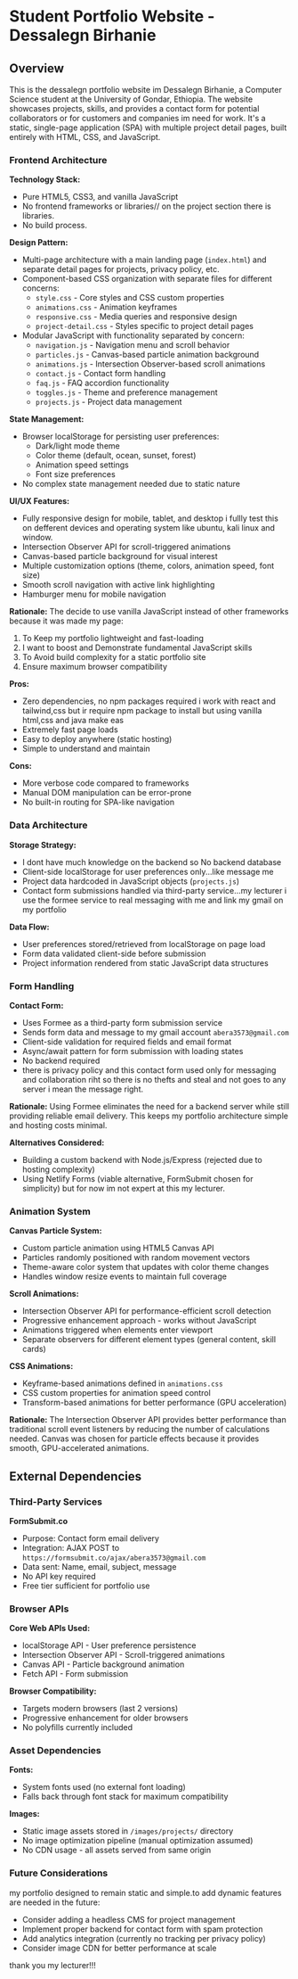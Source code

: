 # Student Portfolio Website - Dessalegn Birhanie

## Overview

This is the dessalegn portfolio website im Dessalegn Birhanie, a Computer Science student at the University of Gondar, Ethiopia. The website showcases projects, skills, and provides a contact form for potential collaborators or for customers and companies im need for work. It's a static, single-page application (SPA) with multiple project detail pages, built entirely with HTML, CSS, and JavaScript.



### Frontend Architecture

**Technology Stack:**
- Pure HTML5, CSS3, and vanilla JavaScript
- No frontend frameworks or libraries// on the project section  there is libraries.
- No build process.

**Design Pattern:**
- Multi-page architecture with a main landing page (`index.html`) and separate detail pages for projects, privacy policy, etc.
- Component-based CSS organization with separate files for different concerns:
  - `style.css` - Core styles and CSS custom properties
  - `animations.css` - Animation keyframes
  - `responsive.css` - Media queries and responsive design
  - `project-detail.css` - Styles specific to project detail pages
- Modular JavaScript with functionality separated by concern:
  - `navigation.js` - Navigation menu and scroll behavior
  - `particles.js` - Canvas-based particle animation background
  - `animations.js` - Intersection Observer-based scroll animations
  - `contact.js` - Contact form handling
  - `faq.js` - FAQ accordion functionality
  - `toggles.js` - Theme and preference management
  - `projects.js` - Project data management

**State Management:**
- Browser localStorage for persisting user preferences:
  - Dark/light mode theme
  - Color theme (default, ocean, sunset, forest)
  - Animation speed settings
  - Font size preferences
- No complex state management needed due to static nature

**UI/UX Features:**
- Fully responsive design for mobile, tablet, and desktop i fullly test this on defferent devices and operating system like ubuntu, kali linux and window.
- Intersection Observer API for scroll-triggered animations
- Canvas-based particle background for visual interest
- Multiple customization options (theme, colors, animation speed, font size)
- Smooth scroll navigation with active link highlighting
- Hamburger menu for mobile navigation

**Rationale:**
The decide to use vanilla JavaScript instead of other frameworks because it was made my page:
1. To Keep my portfolio lightweight and fast-loading
2. I want to boost and Demonstrate fundamental JavaScript skills
3. To Avoid build complexity for a static portfolio site
4. Ensure maximum browser compatibility

**Pros:**
- Zero dependencies, no npm packages required i work with react and tailwind,css but ir require npm package to install but using vanilla html,css and java make eas
- Extremely fast page loads
- Easy to deploy anywhere (static hosting)
- Simple to understand and maintain

**Cons:**
- More verbose code compared to frameworks
- Manual DOM manipulation can be error-prone
- No built-in routing for SPA-like navigation

### Data Architecture

**Storage Strategy:**
- I dont have much knowledge on the backend so No backend database
- Client-side localStorage for user preferences only...like message me 
- Project data hardcoded in JavaScript objects (`projects.js`)
- Contact form submissions handled via third-party service...my lecturer i use the formee service to real messaging with me and link my gmail on my portfolio 

**Data Flow:**
- User preferences stored/retrieved from localStorage on page load
- Form data validated client-side before submission
- Project information rendered from static JavaScript data structures

### Form Handling

**Contact Form:**
- Uses Formee as a third-party form submission service
- Sends form data  and message to my gmail account `abera3573@gmail.com`
- Client-side validation for required fields and email format
- Async/await pattern for form submission with loading states
- No backend required
- there is privacy policy and this contact form used only for messaging and collaboration riht so there is no thefts and steal and not goes to any server i mean the message right.

**Rationale:**
Using Formee eliminates the need for a backend server while still providing reliable email delivery. This keeps my portfolio  architecture simple and hosting costs minimal.

**Alternatives Considered:**
- Building a custom backend with Node.js/Express (rejected due to hosting complexity)
- Using Netlify Forms (viable alternative, FormSubmit chosen for simplicity) but for now im not expert at this my lecturer.

### Animation System

**Canvas Particle System:**
- Custom particle animation using HTML5 Canvas API
- Particles randomly positioned with random movement vectors
- Theme-aware color system that updates with color theme changes
- Handles window resize events to maintain full coverage

**Scroll Animations:**
- Intersection Observer API for performance-efficient scroll detection
- Progressive enhancement approach - works without JavaScript
- Animations triggered when elements enter viewport
- Separate observers for different element types (general content, skill cards)

**CSS Animations:**
- Keyframe-based animations defined in `animations.css`
- CSS custom properties for animation speed control
- Transform-based animations for better performance (GPU acceleration)

**Rationale:**
The Intersection Observer API provides better performance than traditional scroll event listeners by reducing the number of calculations needed. Canvas was chosen for particle effects because it provides smooth, GPU-accelerated animations.

## External Dependencies

### Third-Party Services

**FormSubmit.co**
- Purpose: Contact form email delivery
- Integration: AJAX POST to `https://formsubmit.co/ajax/abera3573@gmail.com`
- Data sent: Name, email, subject, message
- No API key required
- Free tier sufficient for portfolio use

### Browser APIs

**Core Web APIs Used:**
- localStorage API - User preference persistence
- Intersection Observer API - Scroll-triggered animations
- Canvas API - Particle background animation
- Fetch API - Form submission

**Browser Compatibility:**
- Targets modern browsers (last 2 versions)
- Progressive enhancement for older browsers
- No polyfills currently included

### Asset Dependencies

**Fonts:**
- System fonts used (no external font loading)
- Falls back through font stack for maximum compatibility

**Images:**
- Static image assets stored in `/images/projects/` directory
- No image optimization pipeline (manual optimization assumed)
- No CDN usage - all assets served from same origin

### Future Considerations
my portfolio designed to remain static and simple.to add  dynamic features are needed in the future:
- Consider adding a headless CMS for project management
- Implement proper backend for contact form with spam protection
- Add analytics integration (currently no tracking per privacy policy)
- Consider image CDN for better performance at scale


thank you my lecturer!!!